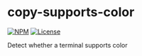 # copy-supports-color

[![NPM](https://img.shields.io/npm/v/copy-supports-color)](https://www.npmjs.com/package/copy-supports-color)
[![License](https://img.shields.io/github/license/idanran/copy-supports-color)](https://github.com/idanran/copy-supports-color/blob/main/LICENSE)

Detect whether a terminal supports color